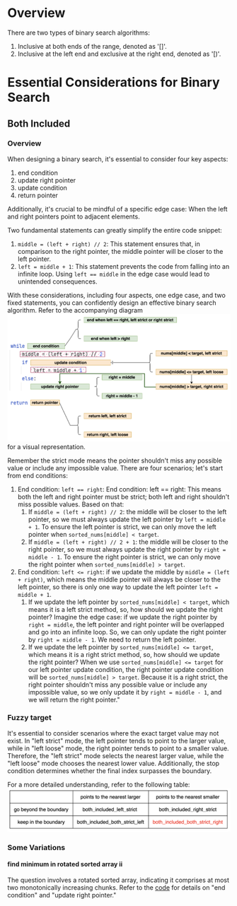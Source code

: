 # Overview
There are two types of binary search algorithms:

1. Inclusive at both ends of the range, denoted as '[]'.
2. Inclusive at the left end and exclusive at the right end, denoted as '[)'.

# Essential Considerations for Binary Search
## Both Included
### Overview
When designing a binary search, it's essential to consider four key aspects:

1. end condition
2. update right pointer
3. update condition
4. return pointer

Additionally, it's crucial to be mindful of a specific edge case: When the left and right pointers point to adjacent elements.

Two fundamental statements can greatly simplify the entire code snippet:
1. `middle = (left + right) // 2`: This statement ensures that, in comparison to the right pointer, the middle pointer will be closer to the left pointer.
2. `left = middle + 1`: This statement prevents the code from falling into an infinite loop. Using `left == middle` in the edge case would lead to unintended consequences.

With these considerations, including four aspects, one edge case, and two fixed statements, you can confidently design an effective binary search algorithm. Refer to the accompanying diagram
![both_included_pattern](both_included_pattern.png)
for a visual representation.

Remember the strict mode means the pointer shouldn't miss any possible value or include any impossible value.
There are four scenarios; let's start from end conditions:
1. End condition: `left == right`: End condition: left == right: This means both the left and right pointer must be strict; both left and right shouldn't miss possible values. Based on that:
   1. If `middle = (left + right) // 2`: the middle will be closer to the left pointer, so we must always update the left pointer by `left = middle + 1`. To ensure the left pointer is strict, we can only move the left pointer when `sorted_nums[middle] < target`.
   2. If `middle = (left + right) // 2 + 1`: the middle will be closer to the right pointer, so we must always update the right pointer by `right = middle - 1`. To ensure the right pointer is strict, we can only move the right pointer when `sorted_nums[middle] > target`.
2. End condition: `left <= right`: if we update the middle by `middle = (left + right)`, which means the middle pointer will always be closer to the left pointer, so there is only one way to update the left pointer `left = middle + 1`.
   1. If we update the left pointer by `sorted_nums[middle] < target`, which means it is a left strict method, so, how should we update the right pointer? Imagine the edge case: if we update the right pointer by `right = middle`, the left pointer and right pointer will be overlapped and go into an infinite loop. So, we can only update the right pointer by `right = middle - 1`. We need to return the left pointer.
   2. If we update the left pointer by `sorted_nums[middle] <= target`, which means it is a right strict method, so, how should we update the right pointer? When we use `sorted_nums[middle] <= target` for our left pointer update condition, the right pointer update condition will be `sorted_nums[middle] > target`. Because it is a right strict, the right pointer shouldn't miss any possible value or include any impossible value, so we only update it by `right = middle - 1`, and we will return the right pointer."


### Fuzzy target
It's essential to consider scenarios where the exact target value may not exist. In "left strict" mode, the left pointer tends to point to the larger value, while in "left loose" mode, the right pointer tends to point to a smaller value. Therefore, the "left strict" mode selects the nearest larger value, while the "left loose" mode chooses the nearest lower value. Additionally, the stop condition determines whether the final index surpasses the boundary.

For a more detailed understanding, refer to the following table:
![final index of both included when exact ](both_included_final_index.png)

### Some Variations
#### find minimum in rotated sorted array ii
The question involves a rotated sorted array, indicating it comprises at most two monotonically increasing chunks. Refer to the [code](https://github.com/liushuyu6666/Algorithm_Leetcode_Python/tree/master/src/Find_Minimum_in_Rotated_Sorted_Array_II) for details on "end condition" and "update right pointer."

  
